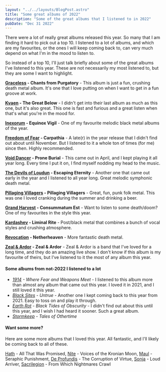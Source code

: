 ```yaml
---
layout: "../../layouts/BlogPost.astro"
title: "Some great albums of 2022"
description: "Some of the great albums that I listened to in 2022"
pubDate: "Dec 31 2022"
---
```


There were a lot of really great albums released this year. So many that I am finding it hard to pick out a top 10. I listened to a lot of albums, and which are my favourites, or the ones I will keep coming back to, can very much depend on what I'm in the mood to listen to.

So instead of a top 10, I'll just talk briefly about some of the great albums I've listened to this year. These are not necessarily my most listened to, but they are some I want to highlight.

**[Graceless](https://graceless-deathmetal.bandcamp.com/) - Chants from Purgatory** - This album is just a fun, crushing death metal album. It's one that I love putting on when I want to get in a fun groove at work.

**[Kvaen](https://kvaen.bandcamp.com/music) - The Great Below** - I didn't get into their last album as much as this one, but it's also great. This one is fast and furious and a great listen when that's what you're in the mood for.

**[Inexorum](https://inexorum.bandcamp.com/music) - Equinox Vigil** - One of my favourite melodic black metal albums of the year.

**[Freedom of Fear](https://freedomoffear.bandcamp.com/music) - Carpathia** - A late(r) in the year release that I didn't find out about until November. But I listened to it a whole ton of times (for me) since then. Highly recommended.

**[Void Dancer](https://voiddancer.bandcamp.com/music) - Prone Burial** - This came out in April, and I kept playing it all year long. Every time I put it on, I find myself nodding my head to the music.

**[The Devils of Loudun](https://thedevilsofloudun.bandcamp.com/) - Escaping Eternity** - Another one that came out early in the year and I listened to all year long. Great melodic symphonic death metal.

**[Pillaging Villagers](https://pillagingvillagers.bandcamp.com/releases) - Pillaging Villagers** - Great, fun, punk folk metal. This was one I loved cranking during the summer and drinking a beer.

**[Grand Harvest](https://grandharvest.bandcamp.com/music) - Consummatum Est** - Want to listen to some death/doom? One of my favourites in the style this year.

**[Kardashev](https://kardashev.bandcamp.com/music) - Liminal Rite** - Post/black metal that combines a bunch of vocal styles and crushing atmosphere.

**[Revocation](https://revocationband.bandcamp.com/music) - Netherheaven** - More fantastic death metal.

**[Zeal & Ardor](https://zealandardor.bandcamp.com/music) - Zeal & Ardor** - Zeal & Ardor is a band that I've loved for a long time, and they do an amazing live show. I don't know if this album is my favourite of theirs, but I've listened to it the most of any album this year.

#### Some albums from not-2022 I listened to a lot
  - _[1914](https://x1914x.bandcamp.com/music) - Where Fear and Weapons Meet_ - I listened to this album more than almost any album that came out this year. I loved it in 2021, and I still loved it this year.
  - _[Black Sites](https://blacksites.bandcamp.com/music) - Untrue_ - Another one I kept coming back to this year from 2021. Easy to toss on and play it through.
  - _[Earth Rot](https://earthrotaus.bandcamp.com/music) - Black Tides of Obscurity_ - I didn't find out about this until this year, and I wish I had heard it sooner. Such a great album.
  - _[Stormkeep](https://stormkeep.bandcamp.com/releases) - Tales of Othertime_

#### Want some more?
Here are some more albums that I loved this year. All fantastic, and I'll likely be coming back to all of these.

[Hath](https://hathnj.bandcamp.com/music) - All That Was Promised, [Nite](https://nitemetal.bandcamp.com/music) - Voices of the Kronian Moon, [Maul](https://maul701.bandcamp.com/music) - Seraphic Punishment, [De Profundis](https://deprofundisband.bandcamp.com/releases) - The Corruption of Virtue, [Sonja](https://sonjaband.bandcamp.com/music) - Loud Arriver, [Sacrilegion](https://sacrilegion.bandcamp.com/music) - From Which Nightmares Crawl
